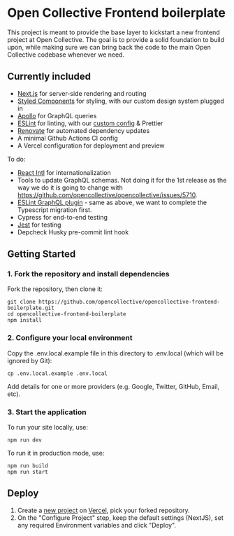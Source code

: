 # Open Collective Frontend boilerplate

This project is meant to provide the base layer to kickstart a new frontend project at Open Collective. The goal is to provide a solid foundation to build upon, while making sure we can bring back the code to the main Open Collective codebase whenever we need.

## Currently included

- [Next.js](https://nextjs.org/) for server-side rendering and routing
- [Styled Components](https://www.styled-components.com/) for styling, with our custom design system plugged in
- [Apollo](https://www.apollographql.com/) for GraphQL queries
- [ESLint](https://eslint.org/) for linting, with our [custom config](https://github.com/opencollective/eslint-config-opencollective) & Prettier
- [Renovate](https://renovatebot.com/) for automated dependency updates
- A minimal Github Actions CI config
- A Vercel configuration for deployment and preview

To do:

- [React Intl](https://formatjs.io/docs/react-intl/) for internationalization
- Tools to update GraphQL schemas. Not doing it for the 1st release as the way we do it is going to change with https://github.com/opencollective/opencollective/issues/5710.
- [ESLint GraphQL plugin](https://github.com/B2o5T/graphql-eslint) - same as above, we want to complete the Typescript migration first.
- Cypress for end-to-end testing
- [Jest](https://jestjs.io/) for testing
- Depcheck
  Husky pre-commit lint hook

## Getting Started

### 1. Fork the repository and install dependencies

Fork the repository, then clone it:

```
git clone https://github.com/opencollective/opencollective-frontend-boilerplate.git
cd opencollective-frontend-boilerplate
npm install
```

### 2. Configure your local environment

Copy the .env.local.example file in this directory to .env.local (which will be ignored by Git):

```
cp .env.local.example .env.local
```

Add details for one or more providers (e.g. Google, Twitter, GitHub, Email, etc).

### 3. Start the application

To run your site locally, use:

```
npm run dev
```

To run it in production mode, use:

```
npm run build
npm run start
```

## Deploy

1. Create a [new project](https://vercel.com/docs/concepts/projects/overview#creating-a-project) on [Vercel](https://vercel.com/new/opencollective), pick your forked repository.
2. On the "Configure Project" step, keep the default settings (NextJS), set any required Environment variables and click "Deploy".
